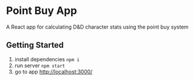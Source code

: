 # Point Buy App
A React app for calculating D&D character stats using the point buy system
## Getting Started

1. install dependencies `npm i`
2. run server `npm start`
3. go to app [http://localhost:3000/](http://localhost:3000/)